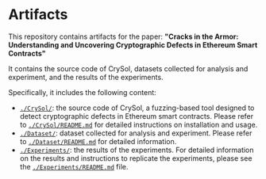 # Artifacts

This repository contains artifacts for the paper: **"Cracks in the Armor: Understanding and Uncovering Cryptographic Defects in Ethereum Smart Contracts"**

It contains the source code of CrySol, datasets collected for analysis and experiment, and the results of the experiments.

Specifically, it includes the following content:

* [`./CrySol/`](https://github.com/CryptoDefect/Artifact/tree/main/CrySol): the source code of CrySol, a fuzzing-based tool designed to detect cryptographic defects in Ethereum smart contracts.  Please refer to [`./CrySol/README.md`](https://github.com/CryptoDefect/Artifact/tree/main/CrySol#readme) for detailed instructions on installation and usage.
* [`./Dataset/`](https://github.com/CryptoDefect/Artifact/tree/main/Dataset): dataset collected for analysis and experiment. Please refer to [`./Dataset/README.md`](https://github.com/CryptoDefect/Artifact/tree/main/Dataset#readme)  for detailed information.
* [`./Experiments/`](https://github.com/CryptoDefect/Artifact/tree/main/Experiments): the results of the experiments. For detailed information on the results and instructions to replicate the experiments, please see the  [`./Experiments/README.md`](https://github.com/CryptoDefect/Artifact/tree/main/Experiments#readme) file.



